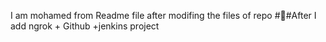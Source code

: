 I am mohamed from Readme file after modifing the files of repo
##ِAfter I add ngrok + Github +jenkins project
